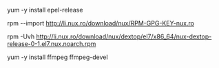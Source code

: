 yum -y install epel-release

rpm --import http://li.nux.ro/download/nux/RPM-GPG-KEY-nux.ro  

rpm -Uvh http://li.nux.ro/download/nux/dextop/el7/x86_64/nux-dextop-release-0-1.el7.nux.noarch.rpm

yum -y install ffmpeg ffmpeg-devel

